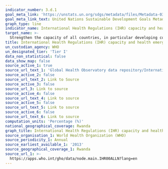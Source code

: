 ```yaml
---
indicator_number: 3.d.1
goal_meta_link: 'https://unstats.un.org/sdgs/metadata/files/Metadata-03-0D-01.pdf'
goal_meta_link_text: United Nations Sustainable Development Goals Metadata (pdf 865kB)
graph_type: line
indicator_name: International Health Regulations (IHR) capacity and health emergency preparedness
target_name: >-
  Strengthen the capacity of all countries, in particular developing countries, for early warning, risk reduction and management of national and global health risks
title: International Health Regulations (IHR) capacity and health emergency preparedness
un_custodian_agency: WHO
un_designated_tier: 'Tier I'
data_non_statistical: false
data_show_map: false
source_active_1: true
source_url_text_1: 'Global Health Observatory data repository/International Health Regulations (2005) monitoring framework/All capacities Data by country'
source_active_2: false
source_url_text_2: Link to Source
source_active_3: false
source_url_3: Link to source
source_active_4: false
source_url_text_4: Link to source
source_active_5: false
source_url_text_5: Link to source
source_active_6: false
source_url_text_6: Link to source
computation_units: 'Percentage (%)'
national_geographical_coverage: Rwanda
graph_title: International Health Regulations (IHR) capacity and health emergency preparedness
source_organisation_1: World Health Organization (WHO)
source_periodicity_1: Annual
source_earliest_available_1: '2013'
source_geographical_coverage_1: Rwanda
source_url_1: >-
  https://apps.who.int/gho/data/node.main.IHR00ALLN?lang=en
---
```

